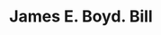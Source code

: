 ---
doi: 10.7916/D8VH70W8
date_other: '1880'
date_other_textual: 1880-1889
form: printed ephemera
genre:
- Invoices
name:
- James E. Boyd
object_in_context_url: https://biggert.cul.columbia.edu/items/view/ave_biggert_00759
subject_hierarchical_geographic:
- Omaha, Nebraska, United States
subject_name:
- James E. Boyd
title: James E. Boyd. Bill
sort_title: James E. Boyd. Bill
call_number: ave_biggert_00759
coordinates:
- 41.25,-96.0
pid: ave_biggert_00759
identifiers: ave_biggert_00759
thumbnail: false
permalink: /biggert/ave_biggert_00759/
layout: iiif-image-page
---